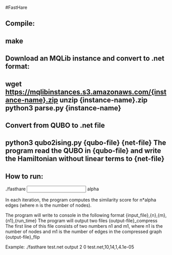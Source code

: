 #FastHare 

Compile:
--------------------------------------------------------
make
--------------------------------------------------------
Download an MQLib instance and convert to .net format:
--------------------------------------------------------
wget https://mqlibinstances.s3.amazonaws.com/{instance-name}.zip
unzip {instance-name}.zip
python3 parse.py {instance-name}
--------------------------------------------------------
Convert from QUBO to .net file
--------------------------------------------------------
python3 qubo2ising.py {qubo-file} {net-file}
The program read the QUBO in {qubo-file} and write the Hamiltonian without linear terms to {net-file}
--------------------------------------------------------

How to run:
--------------------------------------------------------
./fasthare <input in net format> <output-file> alpha 

In each iteration, the program computes the similarity score for n*alpha edges (where n is the number of nodes).

The program will write to console in the following format
	{input_file},{n},{m},{n1},{run_time}
The program will output two files 
	{output-file}_compress
		The first line of this file consists of two numbers n1 and m1, where n1 is the number of nodes and m1 is the number of edges in the compressed graph
	{output-file}_flip
	
Example:
./fasthare test.net output 2 0
test.net,10,14,1,4.1e-05
	